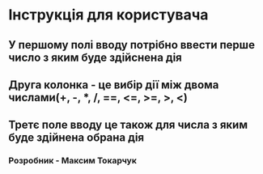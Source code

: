 # Інструкція для користувача

## У першому полі вводу потрібно ввести перше число з яким буде здійснена дія
## Друга колонка - це вибір дії між двома числами(+, -, *, /, ==, <=, >=, >, <)
## Третє поле вводу це також для числа з яким буде здійнена обрана дія

### Розробник - Максим Токарчук